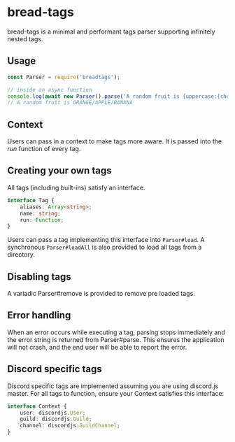 # bread-tags

bread-tags is a minimal and performant tags parser supporting infinitely nested tags.

## Usage

```js
const Parser = require('breadtags');

// inside an async function
console.log(await new Parser().parse('A random fruit is {uppercase:{choose:orange;apple;banana}}'))
// A random fruit is ORANGE/APPLE/BANANA
```

## Context

Users can pass in a context to make tags more aware. It is passed into the *run* function of every tag.

## Creating your own tags

All tags (including built-ins) satisfy an interface. 
```typescript
interface Tag {
    aliases: Array<string>;
    name: string;
    run: Function;
}
```
Users can pass a tag implementing this interface into `Parser#load`.
A synchronous `Parser#loadAll` is also provided to load all tags from a directory.

## Disabling tags

A variadic Parser#remove is provided to remove pre loaded tags.

## Error handling

When an error occurs while executing a tag, parsing stops immediately and the error string is returned from Parser#parse.
This ensures the application will not crash, and the end user will be able to report the error.

## Discord specific tags

Discord specific tags are implemented assuming you are using discord.js master. For all tags to function, ensure your Context satisfies this interface:
```typescript
interface Context {
    user: discordjs.User;
    guild: discordjs.Guild;
    channel: discordjs.GuildChannel;
}
```
